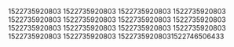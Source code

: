 1522735920803
1522735920803
1522735920803
1522735920803
1522735920803
1522735920803
1522735920803
1522735920803
1522735920803
1522735920803
1522735920803
1522735920803
1522735920803
1522735920803
15227359208031522746506433